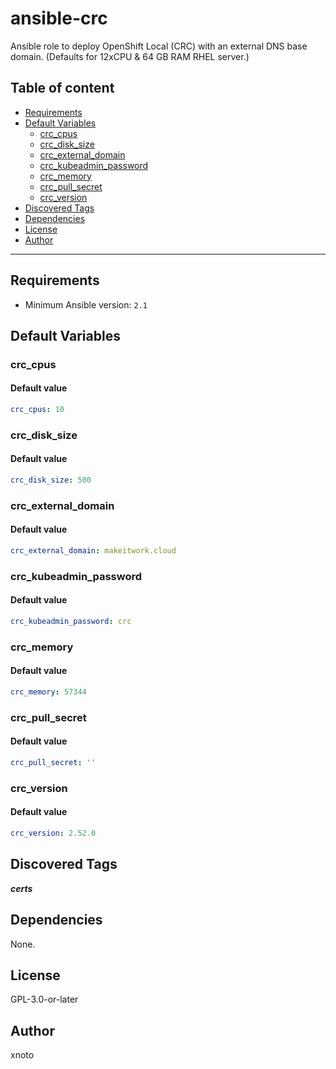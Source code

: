 # ansible-crc

Ansible role to deploy OpenShift Local (CRC) with an external DNS base domain. (Defaults for 12xCPU & 64 GB RAM RHEL server.)

## Table of content

- [Requirements](#requirements)
- [Default Variables](#default-variables)
  - [crc_cpus](#crc_cpus)
  - [crc_disk_size](#crc_disk_size)
  - [crc_external_domain](#crc_external_domain)
  - [crc_kubeadmin_password](#crc_kubeadmin_password)
  - [crc_memory](#crc_memory)
  - [crc_pull_secret](#crc_pull_secret)
  - [crc_version](#crc_version)
- [Discovered Tags](#discovered-tags)
- [Dependencies](#dependencies)
- [License](#license)
- [Author](#author)

---

## Requirements

- Minimum Ansible version: `2.1`

## Default Variables

### crc_cpus

#### Default value

```YAML
crc_cpus: 10
```

### crc_disk_size

#### Default value

```YAML
crc_disk_size: 500
```

### crc_external_domain

#### Default value

```YAML
crc_external_domain: makeitwork.cloud
```

### crc_kubeadmin_password

#### Default value

```YAML
crc_kubeadmin_password: crc
```

### crc_memory

#### Default value

```YAML
crc_memory: 57344
```

### crc_pull_secret

#### Default value

```YAML
crc_pull_secret: ''
```

### crc_version

#### Default value

```YAML
crc_version: 2.52.0
```

## Discovered Tags

**_certs_**


## Dependencies

None.

## License

GPL-3.0-or-later

## Author

xnoto
